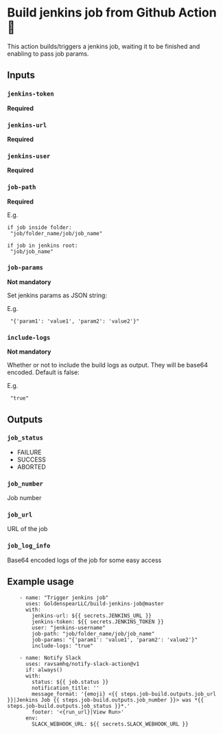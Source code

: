 # Build jenkins job from Github Action :rocket:

This action builds/triggers a jenkins job, waiting it to be finished and enabling to pass job params.

## Inputs

### `jenkins-token`

**Required**
 
 ### `jenkins-url`

**Required** 

### `jenkins-user`

**Required** 

### `job-path`

**Required** 

E.g.
```
if job inside folder:
 "job/folder_name/job/job_name"

if job in jenkins root: 
 "job/job_name"
```

### `job-params`

**Not mandatory**

Set jenkins params as JSON string:  

E.g.
```
 "{'param1': 'value1', 'param2': 'value2'}"
``` 

### `include-logs`

**Not mandatory**

Whether or not to include the build logs as output. They will be base64 encoded. Default is false:  

E.g.
```
 "true"
``` 


## Outputs

###  `job_status`
* FAILURE
* SUCCESS
* ABORTED

###  `job_number`
Job number

###  `job_url`
URL of the job

###  `job_log_info`
Base64 encoded logs of the job for some easy access


## Example usage
```
    - name: "Trigger jenkins job"
      uses: GoldenspearLLC/build-jenkins-job@master
      with:
        jenkins-url: ${{ secrets.JENKINS_URL }}
        jenkins-token: ${{ secrets.JENKINS_TOKEN }}
        user: "jenkins-username"
        job-path: "job/folder_name/job/job_name"
        job-params: "{'param1': 'value1', 'param2': 'value2'}"
        include-logs: "true"
        
    - name: Notify Slack
      uses: ravsamhq/notify-slack-action@v1
      if: always()
      with:
        status: ${{ job.status }}
        notification_title: ''
        message_format: '{emoji} <{{ steps.job-build.outputs.job_url }}|Jenkins Job {{ steps.job-build.outputs.job_number }}> was *{{ steps.job-build.outputs.job_status }}*.'
        footer: '<{run_url}|View Run>'
      env:
        SLACK_WEBHOOK_URL: ${{ secrets.SLACK_WEBHOOK_URL }}
```
